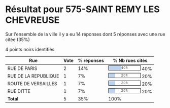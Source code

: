 # Résultat pour 575-SAINT REMY LES CHEVREUSE

Sur l'ensemble de la ville il y a eu 14 réponses dont 5 réponses avec une rue citée (35%)

4 points noirs identifiés

| Rue | Vote | % réponses | % Nb rues cités|
|-----|------|------------|----------------|
| RUE DE PARIS | 2 | 14% | <img src="../../img/bar_40.gif" />&nbsp;40%|
| RUE DE LA REPUBLIQUE | 1 | 7% | <img src="../../img/bar_20.gif" />&nbsp;20%|
| ROUTE DE VERSAILLES | 1 | 7% | <img src="../../img/bar_20.gif" />&nbsp;20%|
| RUE DITTE | 1 | 7% | <img src="../../img/bar_20.gif" />&nbsp;20%|
| **Total** | 5 | 35% | 100%|
